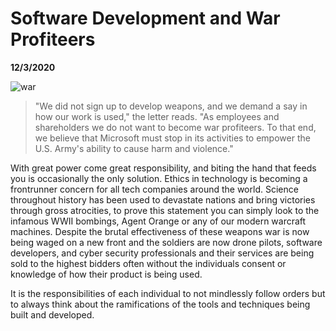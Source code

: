 # Software Development and War Profiteers
__12/3/2020__

![war](https://www.uscybersecurity.net/wp-content/uploads/2019/05/Cyber-Warfare.jpg)

> "We did not sign up to develop weapons, and we demand a say in how our work is used," the letter reads. "As employees and shareholders we do not want to become war profiteers. To that end, we believe that Microsoft must stop in its activities to empower the U.S. Army's ability to cause harm and violence."

With great power come great responsibility, and biting the hand that feeds you is occasionally the only solution. Ethics in technology is becoming a frontrunner concern for all tech companies around the world. Science throughout history has been used to devastate nations and bring victories through gross atrocities, to prove this statement you can simply look to the infamous WWII bombings, Agent Orange or any of our modern warcraft machines. Despite the brutal effectiveness of these weapons war is now being waged on a new front and the soldiers are now drone pilots, software developers, and cyber security professionals and their services are being sold to the highest bidders often without the individuals consent or knowledge of how their product is being used. 

It is the responsibilities of each individual to not mindlessly follow orders but to always think about the ramifications of the tools and techniques being built and developed. 
